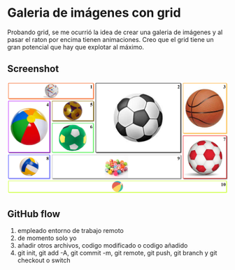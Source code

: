 # Galeria de imágenes con grid
Probando grid, se me ocurrió la idea de crear una galeria de imágenes y al pasar el raton por encima tienen animaciones.
Creo que el grid tiene un gran potencial que hay que explotar al máximo.
## Screenshot
![screenshot](screenshot.png)

## GitHub flow
1. empleado entorno de trabajo remoto
2. de momento solo yo
3. añadir otros archivos, codigo modificado o codigo añadido
4. git init, git add -A, git commit -m, git remote, git push, git branch y git checkout o switch
